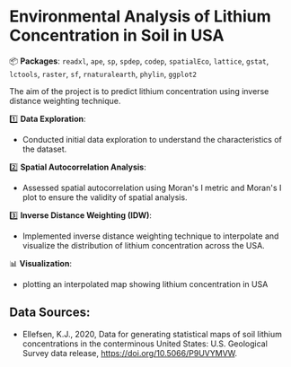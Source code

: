 # Environmental Analysis of Lithium Concentration in Soil in USA

📦 **Packages**: `readxl`, `ape`, `sp`, `spdep`, `codep`, `spatialEco`, `lattice`, `gstat`, `lctools`, `raster`, `sf`, `rnaturalearth`, `phylin`, `ggplot2`

The aim of the project is to predict lithium concentration using inverse distance weighting technique.

1️⃣ **Data Exploration**:
   - Conducted initial data exploration to understand the characteristics of the dataset.

2️⃣ **Spatial Autocorrelation Analysis**:
   - Assessed spatial autocorrelation using Moran's I metric and Moran's I plot to ensure the validity of spatial analysis.

3️⃣ **Inverse Distance Weighting (IDW)**:
   - Implemented inverse distance weighting technique to interpolate and visualize the distribution of lithium concentration across the USA.

📊 **Visualization**:
   - plotting an interpolated map showing lithium concentration in USA


## Data Sources:
- Ellefsen, K.J., 2020, Data for generating statistical maps of soil lithium concentrations
in the conterminous United States: U.S. Geological Survey data release,
https://doi.org/10.5066/P9UVYMVW.

